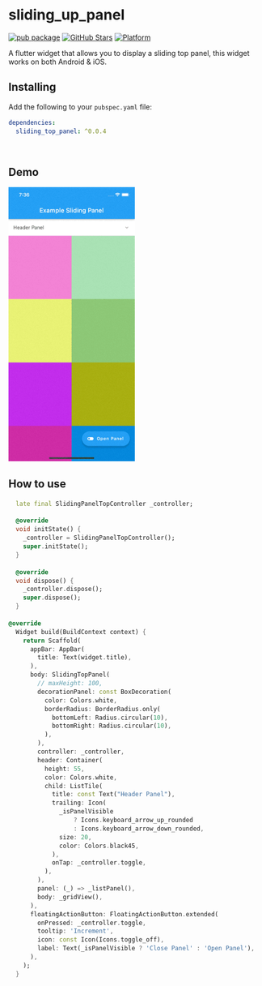 # sliding_up_panel
[![pub package](https://img.shields.io/pub/v/sliding_top_panel.svg)](https://pub.dev/packages/sliding_top_panel)
[![GitHub Stars](https://img.shields.io/github/stars/JherysVargas/sliding_up_panel.svg?logo=github)](https://pub.dev/packages/sliding_top_panel)
[![Platform](https://img.shields.io/badge/platform-android%20|%20ios-green.svg)](https://img.shields.io/badge/platform-Android%20%7C%20iOS-green.svg)

A flutter widget that allows you to display a sliding top panel, this widget works on both Android & iOS.

## Installing
Add the following to your `pubspec.yaml` file:
```yaml
dependencies:
  sliding_top_panel: ^0.0.4
```

<br>

## Demo
<img width="250px" alt="Example" src="https://github.com/JherysVargas/sliding_top_panel/blob/main/screenshots/example.gif?raw=true"/>

<br>

## How to use

```dart
  late final SlidingPanelTopController _controller;

  @override
  void initState() {
    _controller = SlidingPanelTopController();
    super.initState();
  }

  @override
  void dispose() {
    _controller.dispose();
    super.dispose();
  }

@override
  Widget build(BuildContext context) {
    return Scaffold(
      appBar: AppBar(
        title: Text(widget.title),
      ),
      body: SlidingTopPanel(
        // maxHeight: 100,
        decorationPanel: const BoxDecoration(
          color: Colors.white,
          borderRadius: BorderRadius.only(
            bottomLeft: Radius.circular(10),
            bottomRight: Radius.circular(10),
          ),
        ),
        controller: _controller,
        header: Container(
          height: 55,
          color: Colors.white,
          child: ListTile(
            title: const Text("Header Panel"),
            trailing: Icon(
              _isPanelVisible
                  ? Icons.keyboard_arrow_up_rounded
                  : Icons.keyboard_arrow_down_rounded,
              size: 20,
              color: Colors.black45,
            ),
            onTap: _controller.toggle,
          ),
        ),
        panel: (_) => _listPanel(),
        body: _gridView(),
      ),
      floatingActionButton: FloatingActionButton.extended(
        onPressed: _controller.toggle,
        tooltip: 'Increment',
        icon: const Icon(Icons.toggle_off),
        label: Text(_isPanelVisible ? 'Close Panel' : 'Open Panel'),
      ),
    );
  }
```
